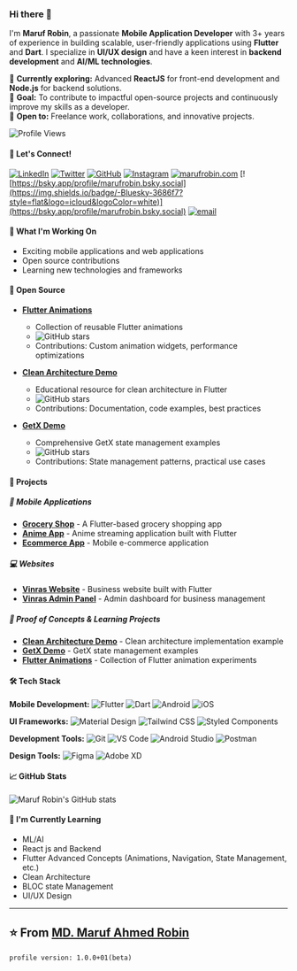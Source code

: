 ### Hi there 👋

I'm **Maruf Robin**, a passionate **Mobile Application Developer** with 3+ years of experience in building scalable, user-friendly applications using **Flutter** and **Dart**. I specialize in **UI/UX design** and have a keen interest in **backend development** and **AI/ML technologies**. 

🌟 **Currently exploring:** Advanced **ReactJS** for front-end development and **Node.js** for backend solutions.  
🎯 **Goal:** To contribute to impactful open-source projects and continuously improve my skills as a developer.  
💼 **Open to:** Freelance work, collaborations, and innovative projects.

![Profile Views](https://komarev.com/ghpvc/?username=marufrobin&color=brightgreen)

#### 🤝 Let's Connect!
<!-- [![YouTube](https://img.shields.io/badge/YouTube-FF0000?style=for-the-badge&logo=youtube&logoColor=white)](https://youtube.com/@marufrobin) -->
[![LinkedIn](https://img.shields.io/badge/LinkedIn-0077B5?style=flat&logo=linkedin&logoColor=white)](https://linkedin.com/in/marufrobin)
[![Twitter](https://img.shields.io/badge/Twitter-1DA1F2?style=flat&logo=twitter&logoColor=white)](https://x.com/marufrobin5)
[![GitHub](https://img.shields.io/badge/GitHub-100000?style=flat&logo=github&logoColor=white)](https://github.com/marufrobin)
[![Instagram](https://img.shields.io/badge/Instagram-E4405F?style=flat&logo=instagram&logoColor=white)](https://instagram.com/marufrobin)
[![marufrobin.com](https://img.shields.io/badge/marufrobin.com-323330?style=flat&logo=microsoft&logoColor=Brown)](https://marufrobin.com)
[![https://bsky.app/profile/marufrobin.bsky.social](https://img.shields.io/badge/-Bluesky-3686f7?style=flat&logo=icloud&logoColor=white)](https://bsky.app/profile/marufrobin.bsky.social)
[![email](https://img.shields.io/badge/Gmail-D14836?style=fla&logo=gmail&logoColor=white)](mailto:marufrobin@gmail.com)

<!-- 📺 **Check out my [YouTube Channel](https://youtube.com/@marufrobin)** for Flutter tutorials and mobile development tips! -->

#### 🔭 What I'm Working On

- Exciting mobile applications and web applications
- Open source contributions
- Learning new technologies and frameworks

#### 🌟 Open Source

- **[Flutter Animations](https://github.com/marufrobin/animation_demo)**

  - Collection of reusable Flutter animations
  - ![GitHub stars](https://img.shields.io/github/stars/marufrobin/animation_demo?style=social)
  - Contributions: Custom animation widgets, performance optimizations

- **[Clean Architecture Demo](https://github.com/marufrobin/clean_architecture)**

  - Educational resource for clean architecture in Flutter
  - ![GitHub stars](https://img.shields.io/github/stars/marufrobin/clean_architecture?style=social)
  - Contributions: Documentation, code examples, best practices

- **[GetX Demo](https://github.com/marufrobin/getx_demo)**
  - Comprehensive GetX state management examples
  - ![GitHub stars](https://img.shields.io/github/stars/marufrobin/getx_demo?style=social)
  - Contributions: State management patterns, practical use cases

#### 🚀 Projects

##### 📱 Mobile Applications

- [**Grocery Shop**](https://github.com/marufrobin/grocery_shop) - A Flutter-based grocery shopping app
- [**Anime App**](https://github.com/marufrobin/anime_app) - Anime streaming application built with Flutter
- [**Ecommerce App**](https://github.com/marufrobin/ecommerce_app) - Mobile e-commerce application

##### 💻 Websites

- [**Vinras Website**](https://github.com/marufrobin/vinras_web_app) - Business website built with Flutter
- [**Vinras Admin Panel**](https://github.com/marufrobin/vinras_admin_panel) - Admin dashboard for business management

##### 🧪 Proof of Concepts & Learning Projects

- [**Clean Architecture Demo**](https://github.com/marufrobin/clean_architecture) - Clean architecture implementation example
- [**GetX Demo**](https://github.com/marufrobin/getx_demo) - GetX state management examples
- [**Flutter Animations**](https://github.com/marufrobin/animation_demo) - Collection of Flutter animation experiments

#### 🛠️ Tech Stack

**Mobile Development:**
![Flutter](https://img.shields.io/badge/Flutter-02569B?style=flat&logo=flutter)
![Dart](https://img.shields.io/badge/Dart-0175C2?style=flat&logo=dart)
![Android](https://img.shields.io/badge/Android-3DDC84?style=flat&logo=android&logoColor=white)
![iOS](https://img.shields.io/badge/iOS-000000?style=flat&logo=ios&logoColor=white)

<!-- **Frontend Development:**
![Next.js](https://img.shields.io/badge/Next.js-000000?style=flat&logo=next.js)
![React](https://img.shields.io/badge/React-61DAFB?style=flat&logo=react&logoColor=black)
![Vue.js](https://img.shields.io/badge/Vue.js-4FC08D?style=flat&logo=vue.js&logoColor=white)
![Svelte](https://img.shields.io/badge/Svelte-FF3E00?style=flat&logo=svelte&logoColor=white) -->

<!-- **Backend Development:**
![Node.js](https://img.shields.io/badge/Node.js-339933?style=flat&logo=node.js&logoColor=white)
![Express](https://img.shields.io/badge/Express-000000?style=flat&logo=express)
![NestJS](https://img.shields.io/badge/NestJS-E0234E?style=flat&logo=nestjs)
![Django](https://img.shields.io/badge/Django-092E20?style=flat&logo=django) -->

<!-- **CMS:**
![Strapi](https://img.shields.io/badge/Strapi-2F2E8B?style=flat&logo=strapi)
![WordPress](https://img.shields.io/badge/WordPress-21759B?style=flat&logo=wordpress)
![Ghost](https://img.shields.io/badge/Ghost-738A94?style=flat&logo=ghost) -->

<!-- **Databases:**
![PostgreSQL](https://img.shields.io/badge/PostgreSQL-336791?style=flat&logo=postgresql)
![MongoDB](https://img.shields.io/badge/MongoDB-47A248?style=flat&logo=mongodb&logoColor=white)
![Redis](https://img.shields.io/badge/Redis-DC382D?style=flat&logo=redis&logoColor=white)
![SQLite](https://img.shields.io/badge/SQLite-003B57?style=flat&logo=sqlite) -->

<!-- **ORM:**
![Prisma](https://img.shields.io/badge/Prisma-2D3748?style=flat&logo=prisma)
![Mongoose](https://img.shields.io/badge/Mongoose-880000?style=flat&logo=mongoose)
![TypeORM](https://img.shields.io/badge/TypeORM-FE0902?style=flat) -->

**UI Frameworks:**
![Material Design](https://img.shields.io/badge/Material%20Design-757575?style=flat&logo=material-design&logoColor=white)
![Tailwind CSS](https://img.shields.io/badge/Tailwind%20CSS-38B2AC?style=flat&logo=tailwind-css&logoColor=white)
![Styled Components](https://img.shields.io/badge/Styled%20Components-DB7093?style=flat&logo=styled-components&logoColor=white)

**Development Tools:**
![Git](https://img.shields.io/badge/Git-F05032?style=flat&logo=git&logoColor=white)
![VS Code](https://img.shields.io/badge/VS%20Code-007ACC?style=flat&logo=visual-studio-code)
![Android Studio](https://img.shields.io/badge/Android%20Studio-3DDC84?style=flat&logo=android-studio&logoColor=white)
![Postman](https://img.shields.io/badge/Postman-FF6C37?style=flat&logo=postman&logoColor=white)

**Design Tools:**
![Figma](https://img.shields.io/badge/Figma-F24E1E?style=flat&logo=figma&logoColor=white)
![Adobe XD](https://img.shields.io/badge/Adobe%20XD-FF61F6?style=flat&logo=adobe-xd&logoColor=white)

#### 📈 GitHub Stats

![Maruf Robin's GitHub stats](https://github-readme-stats.vercel.app/api?username=marufrobin&show_icons=true&theme=radical)

#### 🌱 I'm Currently Learning

- ML/AI
- React js and Backend
- Flutter Advanced Concepts (Animations, Navigation, State Management, etc.)
- Clean Architecture
- BLOC state Management
- UI/UX Design

---

## ⭐️ From [MD. Maruf Ahmed Robin](https://github.com/marufrobin)

```
profile version: 1.0.0+01(beta)
```
